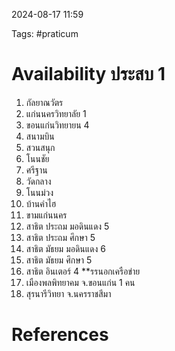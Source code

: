 2024-08-17 11:59

Tags: #praticum

# Availability ประสบ 1
1. กัลยาณวัตร 
2. แก่นนครวิทยาลัย 1 
3. ขอนแก่นวิทยายน 4
4. สนามบิน 
5. สวนสนุก 
6. โนนชัย 
7. ศรีฐาน 
8. วัดกลาง 
9. โนนม่วง 
10. บ้านคำไฮ
11. ขามแก่นนคร
12. สาธิต ประถม มอดินแดง 5
13. สาธิต ประถม ศึกษา 5
14. สาธิต มัธยม มอดินแดง 6
15. สาธิต มัธยม ศึกษา 5
16. สาธิต อินเตอร์ 4
**รรนอกเครือข่าย
1. เมืองพลพิทยาคม จ.ขอนแก่น 1 คน
2. สุรนารีวิทยา จ.นครราชสีมา


# References